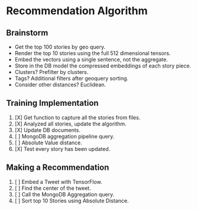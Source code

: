 # Recommendation Algorithm

## Brainstorm

* Get the top 100 stories by geo query.
* Render the top 10 stories using the full 512 dimensional tensors.
* Embed the vectors using a single sentence, not the aggregate.
* Store in the DB model the compressed embeddings of each story piece.
* Clusters? Prefilter by clusters.
* Tags? Additional filters after geoquery sorting.
* Consider other distances? Euclidean.


## Training Implementation

1. [X] Get function to capture all the stories from files.
2. [X] Analyzed all stories, update the algorithm.
3. [X] Update DB documents.
4. [ ] MongoDB aggregation pipeline query.
5. [ ] Absolute Value distance.
6. [X] Test every story has been updated.


## Making a Recommendation

1. [ ] Embed a Tweet with TensorFlow.
2. [ ] Find the center of the tweet.
3. [ ] Call the MongoDB Aggregation query.
4. [ ] Sort top 10 Stories using Absolute Distance.
